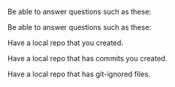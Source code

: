 <panel type="danger" header="`W2.1` **Can use Git to save history** :star:" expandable no-close>

<panel type="danger" header="`W2.1a` Can explain revision control :star:" expandable>
  <include src="../../book/revisionControl/what/full.md" />
  <panel header=":dart: Evidence" expanded>
  
Be able to answer questions such as these:
  
<include src="../../book/revisionControl/what/q-essay-rcs-explain.md" />

  </panel>
</panel>

<panel type="danger" header="`W2.1b` Can explain repositories :star:" expandable>
  <include src="../../book/revisionControl/repositories/full.md" />
  <panel header=":dart: Evidence" expanded>
  
Be able to answer questions such as these:

<include src="../../book/revisionControl/repositories/q-essay-repo-definition.md" />
    
  </panel>
</panel>

<panel type="danger" header="`W2.1c` Can create a local Git repo :star:" expandable>
  <include src="../../book/gitAndGithub/init/full.md" />
  <panel header=":dart: Evidence" expanded>

Have a local repo that you created.

  </panel>
</panel>

<panel type="danger" header="`W2.1d` Can explain saving history :star:" expandable>
  <include src="../../book/revisionControl/savingHistory/full.md" />
</panel>

<panel type="danger" header="`W2.1e` Can commit using Git :star:" expandable>
  <include src="../../book/gitAndGithub/commit/full.md" />
  <panel header=":dart: Evidence" expanded>

Have a local repo that has commits you created.

  </panel>
</panel>

<panel type="warning" header="`W2.1f` Can set Git to ignore files :star::star:" expandable>
  <include src="../../book/gitAndGithub/ignore/full.md" />
  <panel header=":dart: Evidence" expanded>

Have a local repo that has git-ignored files.

  </panel>
</panel>

</panel>
